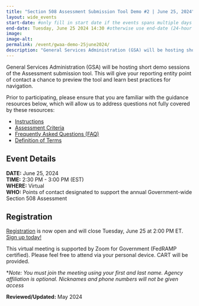 ```yaml
---
title: "Section 508 Assessment Submission Tool Demo #2 | June 25, 2024"
layout: wide_events
start-date: #only fill in start date if the events spans multiple days (24-hour time)
end-date: Tuesday, June 25 2024 14:30 #otherwise use end-date (24-hour time)
image:
image-alt: 
permalink: /event/gwaa-demo-25june2024/
description: "General Services Administration (GSA) will be hosting short demo sessions of the Assessment submission tool. This will give your reporting entity point of contact a chance to preview the tool and learn best practices for navigation."
---
```

General Services Administration (GSA) will be hosting short demo sessions of the Assessment submission tool. This will give your reporting entity point of contact a chance to preview the tool and learn best practices for navigation.

Prior to participating, please ensure that you are familiar with the guidance resources below, which will allow us to address questions not fully covered by these resources: 
- [Instructions][1]
- [Assessment Criteria][2] 
- [Frequently Asked Questions (FAQ)][4]
- [Definition of Terms][5]

## Event Details
**DATE:** June 25, 2024  
**TIME:** 2:30 PM - 3:00 PM (EST)  
**WHERE:** Virtual  
**WHO:** Points of contact designated to support the annual Government-wide Section 508 Assessment  

## Registration
[Registration][7] is now open and will close Tuesday, June 25 at 2:00 PM ET. [Sign up today!][7]   

This virtual meeting is supported by Zoom for Government (FedRAMP certified). Please feel free to attend via your personal device.  CART will be provided.

**Note: You must join the meeting using your first and last name. Agency affiliation is optional. Nicknames and phone numbers will not be given access*

**Reviewed/Updated:** May 2024

[1]: {{site.baseurl}}/manage/section-508-assessment/
[2]: {{site.baseurl}}/manage/section-508-assessment/criteria/      
[4]: {{site.baseurl}}/manage/section-508-assessment/faq/
[5]: {{site.baseurl}}/tools/glossary/
[6]: {{site.baseurl}}/events/
[7]: https://gsa.zoomgov.com/meeting/register/vJItdO-srT8vHLzLu7nsoVdfATpqSDvD5C8
